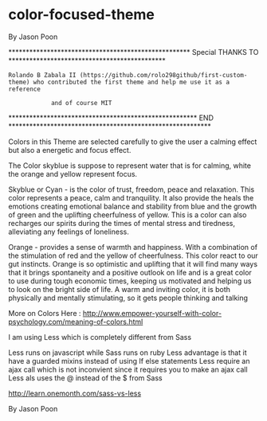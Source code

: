 # color-focused-theme

By Jason Poon

**************************************************** Special THANKS TO  *********************************************

    Rolando B Zabala II (https://github.com/rolo298github/first-custom-theme) who contributed the first theme and help me use it as a reference

                and of course MIT

****************************************************** END **********************************************************



Colors in this Theme are selected carefully to give the user a calming effect but also a energetic and focus effect.

The Color skyblue is suppose to represent water that is for calming, white the orange and yellow represent focus.



Skyblue or Cyan - is the color of trust, freedom, peace and relaxation. This color represents a peace, calm and tranquility. It also provide the heals the emotions creating emotional balance and stability from blue and the growth of green and the uplifting cheerfulness of yellow. This is a color can also recharges our spirits during the times of mental stress and tiredness, alleviating any feelings of loneliness.

Orange - provides a sense of warmth and happiness. With a combination of the stimulation of red and the yellow of cheerfulness. This color react to our gut instincts. Orange is so optimistic and uplifting that it will find many ways that it brings spontaneity and a positive outlook on life and is a great color to use during tough economic times, keeping us motivated and helping us to look on the bright side of life. A warm and inviting color, it is both physically and mentally stimulating, so it gets people thinking and talking


More on Colors Here : http://www.empower-yourself-with-color-psychology.com/meaning-of-colors.html

I am using Less which is completely different from Sass

Less runs on javascript while Sass runs on ruby
Less advantage is that it have a guarded mixins instead of using If else statements
Less require an ajax call which is not inconvient since it requires you to make an ajax call
Less als uses the @ instead of the $ from Sass

http://learn.onemonth.com/sass-vs-less

By Jason Poon
